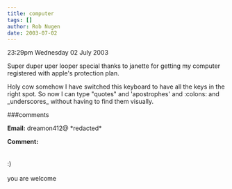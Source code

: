 ```yaml
---
title: computer
tags: []
author: Rob Nugen
date: 2003-07-02
---
```


<p class=date>23:29pm Wednesday 02 July 2003</p>

<p>Super duper uper looper special thanks to janette for getting my
computer registered with apple's protection plan.</p>

<p>Holy cow somehow I have switched this keyboard to have all the keys
in the right spot. So now I can type "quotes" and 'apostrophes' and
:colons: and _underscores_ without having to find them visually.</p>

###comments

  <p><b>Email:</b> dreamon412@ *redacted*

<p><b>Comment:</b>
<br>            <br>
       <br>
       :)<br>
<br>
  you are welcome

